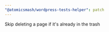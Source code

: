 ```yaml
---
"@atomicsmash/wordpress-tests-helper": patch
---
```


Skip deleting a page if it's already in the trash
